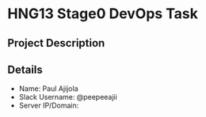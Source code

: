 # HNG13 Stage0 DevOps Task

## Project Description

## Details

- Name: Paul Ajijola
- Slack Username: @peepeeajii
- Server IP/Domain:
